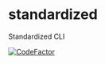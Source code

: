 # standardized
Standardized CLI

[![CodeFactor](https://www.codefactor.io/repository/github/standardized-objects/standardized/badge)](https://www.codefactor.io/repository/github/standardized-objects/standardized)
